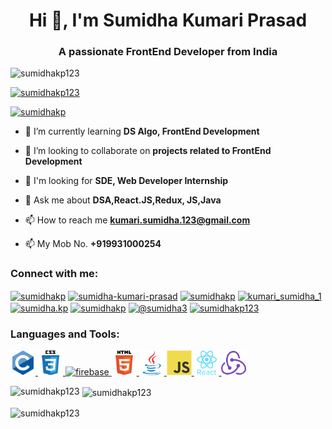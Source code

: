 <h1 align="center">Hi 👋, I'm Sumidha Kumari Prasad</h1>
<h3 align="center">A passionate FrontEnd Developer from India</h3>

<p align="left"> <img src="https://komarev.com/ghpvc/?username=sumidhakp123&label=Profile%20views&color=0e75b6&style=flat" alt="sumidhakp123" /> </p>

<p align="left"> <a href="https://github.com/ryo-ma/github-profile-trophy"><img src="https://github-profile-trophy.vercel.app/?username=sumidhakp123" alt="sumidhakp123" /></a> </p>

<p align="left"> <a href="https://twitter.com/sumidhakp" target="blank"><img src="https://img.shields.io/twitter/follow/sumidhakp?logo=twitter&style=for-the-badge" alt="sumidhakp" /></a> </p>

- 🌱 I’m currently learning **DS Algo, FrontEnd Development**

- 👯 I’m looking to collaborate on **projects related to FrontEnd Development**

-  🔭 I'm looking for **SDE, Web Developer Internship**

- 💬 Ask me about **DSA,React.JS,Redux, JS,Java**

- 📫 How to reach me **kumari.sumidha.123@gmail.com**    

- 📫 My Mob No.  **+919931000254**    

<h3 align="left">Connect with me:</h3>
<p align="left">
<a href="https://twitter.com/sumidhakp" target="blank"><img align="center" src="https://raw.githubusercontent.com/rahuldkjain/github-profile-readme-generator/master/src/images/icons/Social/twitter.svg" alt="sumidhakp" height="30" width="40" /></a>
<a href="https://linkedin.com/in/sumidha-kumari-prasad" target="blank"><img align="center" src="https://raw.githubusercontent.com/rahuldkjain/github-profile-readme-generator/master/src/images/icons/Social/linked-in-alt.svg" alt="sumidha-kumari-prasad" height="30" width="40" /></a>
<a href="https://stackoverflow.com/users/sumidhakp" target="blank"><img align="center" src="https://raw.githubusercontent.com/rahuldkjain/github-profile-readme-generator/master/src/images/icons/Social/stack-overflow.svg" alt="sumidhakp" height="30" width="40" /></a>
<a href="https://www.hackerrank.com/kumari_sumidha_1" target="blank"><img align="center" src="https://raw.githubusercontent.com/rahuldkjain/github-profile-readme-generator/master/src/images/icons/Social/hackerrank.svg" alt="kumari_sumidha_1" height="30" width="40" /></a>
<a href="https://codeforces.com/profile/sumidha.kp" target="blank"><img align="center" src="https://cdn.jsdelivr.net/npm/simple-icons@3.0.1/icons/codeforces.svg" alt="sumidha.kp" height="30" width="40" /></a>
<a href="https://www.leetcode.com/sumidhakp" target="blank"><img align="center" src="https://raw.githubusercontent.com/rahuldkjain/github-profile-readme-generator/master/src/images/icons/Social/leet-code.svg" alt="sumidhakp" height="30" width="40" /></a>
<a href="https://www.hackerearth.com/@sumidha3" target="blank"><img align="center" src="https://raw.githubusercontent.com/rahuldkjain/github-profile-readme-generator/master/src/images/icons/Social/hackerearth.svg" alt="@sumidha3" height="30" width="40" /></a>
<a href="https://auth.geeksforgeeks.org/user/sumidhakp123" target="blank"><img align="center" src="https://raw.githubusercontent.com/rahuldkjain/github-profile-readme-generator/master/src/images/icons/Social/geeks-for-geeks.svg" alt="sumidhakp123" height="30" width="40" /></a>
</p>

<h3 align="left">Languages and Tools:</h3>
<p align="left"> <a href="https://www.cprogramming.com/" target="_blank"> <img src="https://raw.githubusercontent.com/devicons/devicon/master/icons/c/c-original.svg" alt="c" width="40" height="40"/> </a> <a href="https://www.w3schools.com/css/" target="_blank"> <img src="https://raw.githubusercontent.com/devicons/devicon/master/icons/css3/css3-original-wordmark.svg" alt="css3" width="40" height="40"/> </a> <a href="https://firebase.google.com/" target="_blank"> <img src="https://www.vectorlogo.zone/logos/firebase/firebase-icon.svg" alt="firebase" width="40" height="40"/> </a> <a href="https://www.w3.org/html/" target="_blank"> <img src="https://raw.githubusercontent.com/devicons/devicon/master/icons/html5/html5-original-wordmark.svg" alt="html5" width="40" height="40"/> </a> <a href="https://www.java.com" target="_blank"> <img src="https://raw.githubusercontent.com/devicons/devicon/master/icons/java/java-original.svg" alt="java" width="40" height="40"/> </a> <a href="https://developer.mozilla.org/en-US/docs/Web/JavaScript" target="_blank"> <img src="https://raw.githubusercontent.com/devicons/devicon/master/icons/javascript/javascript-original.svg" alt="javascript" width="40" height="40"/> </a> <a href="https://reactjs.org/" target="_blank"> <img src="https://raw.githubusercontent.com/devicons/devicon/master/icons/react/react-original-wordmark.svg" alt="react" width="40" height="40"/> </a> <a href="https://redux.js.org" target="_blank"> <img src="https://raw.githubusercontent.com/devicons/devicon/master/icons/redux/redux-original.svg" alt="redux" width="40" height="40"/> </a> </p>

<p><img align="left" src="https://github-readme-stats.vercel.app/api/top-langs?username=sumidhakp123&show_icons=true&locale=en&layout=compact" alt="sumidhakp123" /></p>

<p>&nbsp;<img align="center" src="https://github-readme-stats.vercel.app/api?username=sumidhakp123&show_icons=true&locale=en" alt="sumidhakp123" /></p>

<p><img align="center" src="https://github-readme-streak-stats.herokuapp.com/?user=sumidhakp123&" alt="sumidhakp123" /></p>
